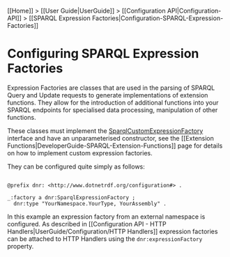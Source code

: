 [[Home]] > [[User Guide|UserGuide]] > [[Configuration API|Configuration-API]] > [[SPARQL Expression Factories|Configuration-SPARQL-Expression-Factories]]

# Configuring SPARQL Expression Factories 

Expression Factories are classes that are used in the parsing of SPARQL Query and Update requests to generate implementations of extension functions. They allow for the introduction of additional functions into your SPARQL endpoints for specialised data processing, manipulation of other functions.

These classes must implement the [SparqlCustomExpressionFactory](https://dotnetrdf.github.io/api/html/T_VDS_RDF_Query_Expressions_ISparqlCustomExpressionFactory.htm) interface and have an unparameterised constructor, see the [[Extension Functions|DeveloperGuide-SPARQL-Extension-Functions]] page for details on how to implement custom expression factories.

They can be configured quite simply as follows:

```turtle

@prefix dnr: <http://www.dotnetrdf.org/configuration#> .

_:factory a dnr:SparqlExpressionFactory ;
  dnr:type "YourNamespace.YourType, YourAssembly" .
```

In this example an expression factory from an external namespace is configured. As described in [[Configuration API - HTTP Handlers|UserGuide/Configuration/HTTP Handlers]] expression factories can be attached to HTTP Handlers using the `dnr:expressionFactory` property.